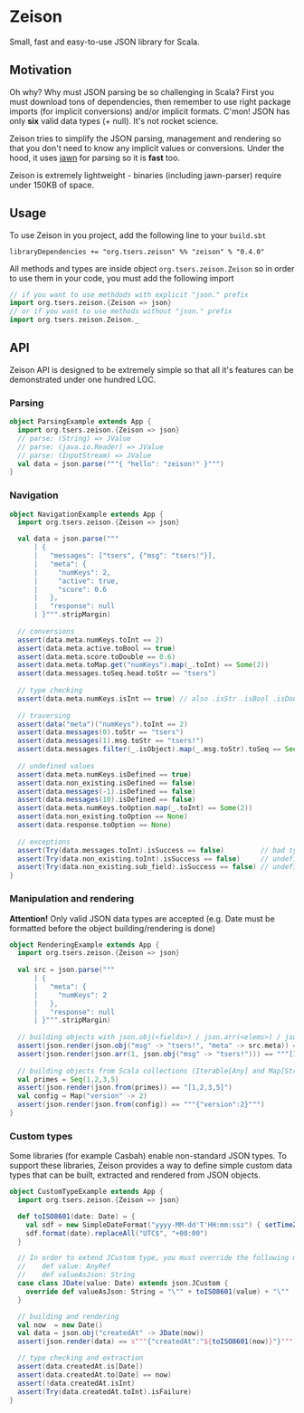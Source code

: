 # Zeison

Small, fast and easy-to-use JSON library for Scala.

## Motivation

Oh why? Why must JSON parsing be so challenging in Scala? First you must
download tons of dependencies, then remember to use right package imports (for
implicit conversions) and/or implicit formats. C'mon! JSON has only **six** 
valid data types (+ null). It's not rocket science.

Zeison tries to simplify the JSON parsing, management and rendering so that
you don't need to know any implicit values or conversions. Under the hood, it 
uses [jawn](https://github.com/non/jawn) for parsing so it is **fast** too.

Zeison is extremely lightweight - binaries (including jawn-parser) require under 
150KB of space.


## Usage

To use Zeison in you project, add the following line to your `build.sbt`

    libraryDependencies += "org.tsers.zeison" %% "zeison" % "0.4.0"

All methods and types are inside object `org.tsers.zeison.Zeison` so in order to
use them in your code, you must add the following import

```scala
// if you want to use methdods with explicit "json." prefix
import org.tsers.zeison.{Zeison => json}
// or if you want to use methods without "json." prefix
import org.tsers.zeison.Zeison._
```


## API

Zeison API is designed to be extremely simple so that all it's features can be
demonstrated under one hundred LOC.

### Parsing

```scala
object ParsingExample extends App {
  import org.tsers.zeison.{Zeison => json}
  // parse: (String) => JValue
  // parse: (java.io.Reader) => JValue
  // parse: (InputStream) => JValue
  val data = json.parse("""{ "hello": "zeison!" }""")
}
```

### Navigation

```scala
object NavigationExample extends App {
  import org.tsers.zeison.{Zeison => json}

  val data = json.parse("""
      | {
      |   "messages": ["tsers", {"msg": "tsers!"}],
      |   "meta": {
      |     "numKeys": 2,
      |     "active": true,
      |     "score": 0.6
      |   },
      |   "response": null
      | }""".stripMargin)
  
  // conversions
  assert(data.meta.numKeys.toInt == 2)
  assert(data.meta.active.toBool == true)
  assert(data.meta.score.toDouble == 0.6)
  assert(data.meta.toMap.get("numKeys").map(_.toInt) == Some(2))
  assert(data.messages.toSeq.head.toStr == "tsers")
  
  // type checking
  assert(data.meta.numKeys.isInt == true) // also .isStr .isBool .isDouble .isArray .isObject .isNull .isDefined
  
  // traversing
  assert(data("meta")("numKeys").toInt == 2)
  assert(data.messages(0).toStr == "tsers")
  assert(data.messages(1).msg.toStr == "tsers!")
  assert(data.messages.filter(_.isObject).map(_.msg.toStr).toSeq == Seq("tsers!"))
  
  // undefined values
  assert(data.meta.numKeys.isDefined == true)
  assert(data.non_existing.isDefined == false)
  assert(data.messages(-1).isDefined == false)
  assert(data.messages(10).isDefined == false)
  assert(data.meta.numKeys.toOption.map(_.toInt) == Some(2))
  assert(data.non_existing.toOption == None)
  assert(data.response.toOption == None)
  
  // exceptions
  assert(Try(data.messages.toInt).isSuccess == false)         // bad type cast
  assert(Try(data.non_existing.toInt).isSuccess == false)     // undefined has no value
  assert(Try(data.non_existing.sub_field).isSuccess == false) // undefined has no member x
}
```

### Manipulation and rendering

**Attention!** Only valid JSON data types are accepted (e.g. Date must be formatted before
the object building/rendering is done)

```scala
object RenderingExample extends App {
  import org.tsers.zeison.{Zeison => json}
  
  val src = json.parse("""
      | {
      |   "meta": {
      |     "numKeys": 2
      |   },
      |   "response": null
      | }""".stripMargin)
  
  // building objects with json.obj(<fields>) / json.arr(<elems>) / json.from(<any>)
  assert(json.render(json.obj("msg" -> "tsers!", "meta" -> src.meta)) == """{"msg":"tsers!","meta":{"numKeys":2}}""")
  assert(json.render(json.arr(1, json.obj("msg" -> "tsers!"))) == """[1,{"msg":"tsers!"}]""")
  
  // building objects from Scala collections (Iterable[Any] and Map[String, Any] supported)
  val primes = Seq(1,2,3,5)
  assert(json.render(json.from(primes)) == "[1,2,3,5]")
  val config = Map("version" -> 2)
  assert(json.render(json.from(config)) == """{"version":2}""")
}
```

### Custom types

Some libraries (for example Casbah) enable non-standard JSON types. To support 
these libraries, Zeison provides a way to define simple custom data types that 
can be built, extracted and rendered from JSON objects. 

```scala
object CustomTypeExample extends App {
  import org.tsers.zeison.{Zeison => json}

  def toISO8601(date: Date) = {
    val sdf = new SimpleDateFormat("yyyy-MM-dd'T'HH:mm:ssz") { setTimeZone(TimeZone.getTimeZone("UTC")) }
    sdf.format(date).replaceAll("UTC$", "+00:00")
  }

  // In order to extend JCustom type, you must override the following methods:
  //    def value: AnyRef
  //    def valueAsJson: String
  case class JDate(value: Date) extends json.JCustom {
    override def valueAsJson: String = "\"" + toISO8601(value) + "\""
  }

  // building and rendering
  val now  = new Date()
  val data = json.obj("createdAt" -> JDate(now))
  assert(json.render(data) == s"""{"createdAt":"${toISO8601(now)}"}""")

  // type checking and extraction
  assert(data.createdAt.is[Date])
  assert(data.createdAt.to[Date] == now)
  assert(!data.createdAt.isInt)
  assert(Try(data.createdAt.toInt).isFailure)
}
``` 
